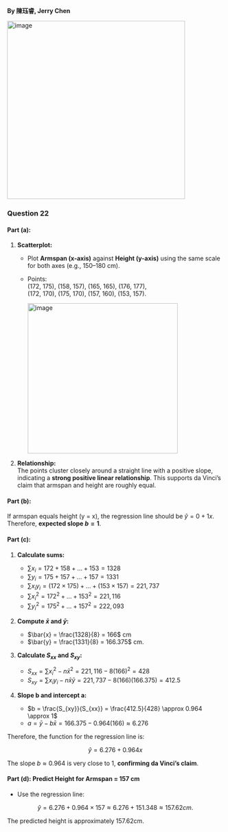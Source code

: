 **By 陳珏睿, Jerry Chen**

<img width="414" alt="image" src="https://github.com/user-attachments/assets/cb1d4926-ee0c-4f75-b201-69eca72f3f9a" />

### Question 22
#### Part (a): 
1. **Scatterplot:**
   - Plot **Armspan (x-axis)** against **Height (y-axis)** using the same scale for both axes (e.g., 150–180 cm).
   - Points:  
     (172, 175), (158, 157), (165, 165), (176, 177),  
     (172, 170), (175, 170), (157, 160), (153, 157).

     <img width="349" alt="image" src="https://github.com/user-attachments/assets/3a25ce29-fc86-4d65-ba74-73804ce44d93" />


2. **Relationship:**  
   The points cluster closely around a straight line with a positive slope, indicating a **strong positive linear relationship**. This supports da Vinci’s claim that armspan and height are roughly equal.

#### Part (b): 
If armspan equals height (y = x), the regression line should be $\hat{y} = 0 + 1x$.  
Therefore, **expected slope $b = 1$**.

#### Part (c): 
1. **Calculate sums:**  
   - $\sum x_i = 172 + 158 + \dots + 153 = 1328$
   - $\sum y_i = 175 + 157 + \dots + 157 = 1331$  
   - $\sum x_i y_i = (172 \times 175) + \dots + (153 \times 157) = 221,737$  
   - $\sum x_i^2 = 172^2 + \dots + 153^2 = 221,116$  
   - $\sum y_i^2 = 175^2 + \dots + 157^2 = 222,093$  

2. **Compute $\bar{x}$ and $\bar{y}$:**  
   - $\bar{x} = \frac{1328}{8} = 166$ cm
   - $\bar{y} = \frac{1331}{8} = 166.375$ cm.

3. **Calculate $S_{xx}$ and $S_{xy}$:**  
   - $S_{xx} = \sum x_i^2 - n\bar{x}^2 = 221,116 - 8(166)^2 = 428$  
   - $S_{xy} = \sum x_i y_i - n\bar{x}\bar{y} = 221,737 - 8(166)(166.375) = 412.5$  

4. **Slope b and intercept a:**  
   - $b = \frac{S_{xy}}{S_{xx}} = \frac{412.5}{428} \approx 0.964 \approx 1$  
   - $a = \bar{y} - b\bar{x} = 166.375 - 0.964(166) \approx 6.276$ 

Therefore, the function for the regression line is:

   $$
   \hat{y} = 6.276 + 0.964x
   $$
 
   The slope $b \approx 0.964$ is very close to 1, **confirming da Vinci’s claim**. 

#### Part (d): Predict Height for Armspan = 157 cm
- Use the regression line:  

$$
\hat{y} = 6.276 + 0.964 \times 157 \approx 6.276 + 151.348 \approx 157.62 cm.
$$  

The predicted height is approximately 157.62cm.

